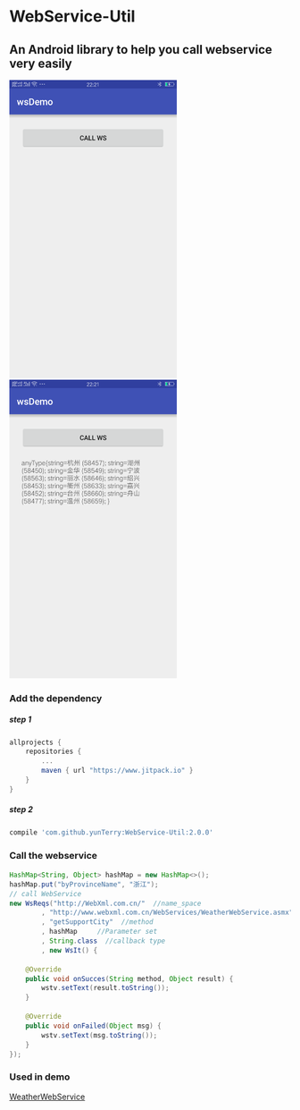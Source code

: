 # WebService-Util

## An Android library to help you call webservice very easily

<img src="pic/1.png" width = "300" />
<img src="pic/2.png" width = "300" />

### Add the dependency

##### step 1
```gradle
allprojects {
	repositories {
		...
		maven { url "https://www.jitpack.io" }
	}
}
```
##### step 2
```gradle
compile 'com.github.yunTerry:WebService-Util:2.0.0'
```

### Call the webservice

```java
HashMap<String, Object> hashMap = new HashMap<>();
hashMap.put("byProvinceName", "浙江");
// call WebService
new WsReqs("http://WebXml.com.cn/"  //name_space
        , "http://www.webxml.com.cn/WebServices/WeatherWebService.asmx"  //url
        , "getSupportCity"  //method
        , hashMap     //Parameter set
        , String.class  //callback type
        , new WsIt() {
        
    @Override
    public void onSucces(String method, Object result) {
        wstv.setText(result.toString());
    }

    @Override
    public void onFailed(Object msg) {
        wstv.setText(msg.toString());
    }
});
```
### Used in demo

[WeatherWebService](http://www.webxml.com.cn/WebServices/WeatherWebService.asmx)
